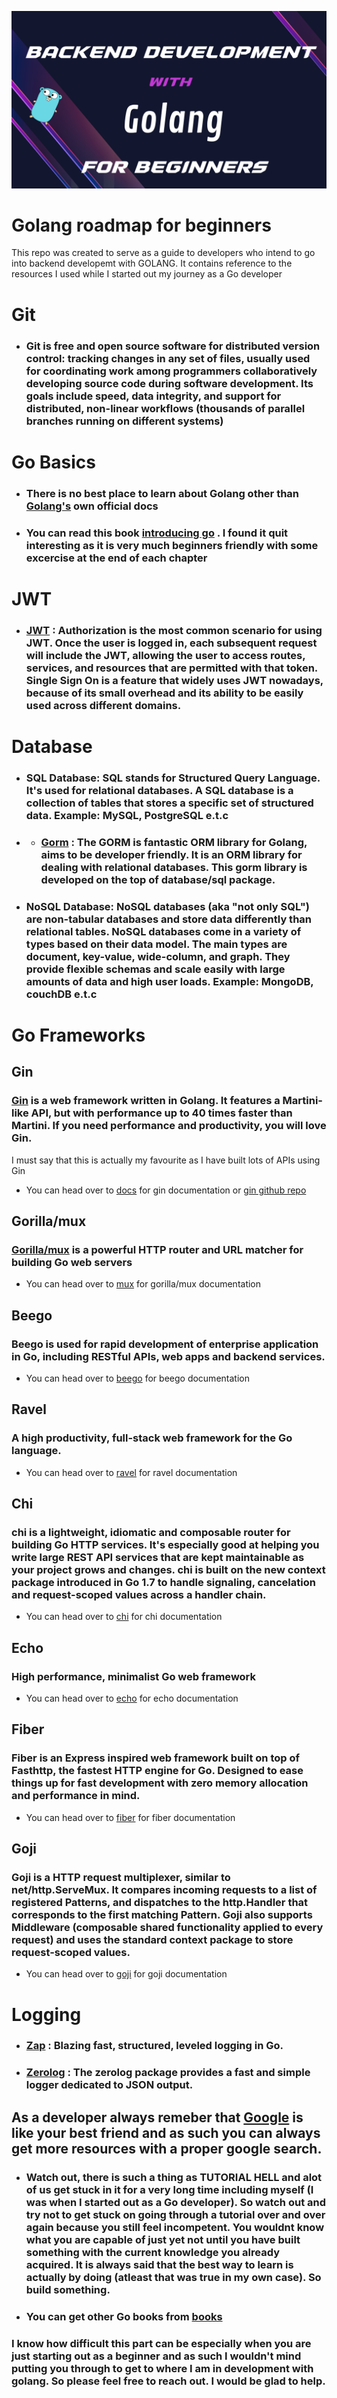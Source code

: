 ![go](/static/golang.png)

# Golang roadmap for beginners
This repo was created to serve as a guide to developers who intend to go into backend developemt with GOLANG. It contains reference to the resources I used while I started out my journey as a Go developer

# Git
- ### Git is free and open source software for distributed version control: tracking changes in any set of files, usually used for coordinating work among programmers collaboratively developing source code during software development. Its goals include speed, data integrity, and support for distributed, non-linear workflows (thousands of parallel branches running on different systems) 

# Go Basics
- ### There is no best place to learn about Golang other than [Golang's](https://go.dev/doc/) own official docs

- ### You can read this book [introducing go](/static/books/book1.pdf) . I found it quit interesting as it is very much beginners friendly with some excercise at the end of each chapter

# JWT 
- ### [JWT](https://github.com/golang-jwt/jwt) :  Authorization is the most common scenario for using JWT. Once the user is logged in, each subsequent request will include the JWT, allowing the user to access routes, services, and resources that are permitted with that token. Single Sign On is a feature that widely uses JWT nowadays, because of its small overhead and its ability to be easily used across different domains.
# Database
- ### SQL Database: SQL stands for Structured Query Language. It's used for relational databases. A SQL database is a collection of tables that stores a specific set of structured data. Example: MySQL, PostgreSQL e.t.c 
- -  ### [Gorm](https://gorm.io/docs/) : The GORM is fantastic ORM library for Golang, aims to be developer friendly. It is an ORM library for dealing with relational databases. This gorm library is developed on the top of database/sql package.
- ### NoSQL Database: NoSQL databases (aka "not only SQL") are non-tabular databases and store data differently than relational tables. NoSQL databases come in a variety of types based on their data model. The main types are document, key-value, wide-column, and graph. They provide flexible schemas and scale easily with large amounts of data and high user loads. Example: MongoDB, couchDB e.t.c

# Go Frameworks
## Gin

### [Gin](https://gin-gonic.com) is a web framework written in Golang. It features a Martini-like API, but with performance up to 40 times faster than Martini. If you need performance and productivity, you will love Gin. 
I must say that this is actually my favourite as I have built lots of APIs using Gin
- You can head over to [docs](https://gin-gonic.com) for gin documentation or  [gin github repo](https://github.com/gin-gonic/gin)

## Gorilla/mux

### [Gorilla/mux](https://github.com/gorilla/mux) is a powerful HTTP router and URL matcher for building Go web servers 
- You can head over to [mux](https://github.com/gorilla/mux) for gorilla/mux documentation

## Beego
### Beego is used for rapid development of enterprise application in Go, including RESTful APIs, web apps and backend services.
- You can head over to [beego](https://github.com/beego/beego) for beego documentation

## Ravel 
### A high productivity, full-stack web framework for the Go language.
- You can head over to [ravel](https://github.com/revel/revel) for ravel documentation

## Chi 
### chi is a lightweight, idiomatic and composable router for building Go HTTP services. It's especially good at helping you write large REST API services that are kept maintainable as your project grows and changes. chi is built on the new context package introduced in Go 1.7 to handle signaling, cancelation and request-scoped values across a handler chain.
- You can head over to [chi](https://github.com/go-chi/chi) for chi documentation

## Echo
### High performance, minimalist Go web framework 
- You can head over to [echo](https://github.com/labstack/echo) for echo documentation

## Fiber
### Fiber is an Express inspired web framework built on top of Fasthttp, the fastest HTTP engine for Go. Designed to ease things up for fast development with zero memory allocation and performance in mind. 
- You can head over to [fiber](https://github.com/gofiber/fiber) for fiber documentation

## Goji
### Goji is a HTTP request multiplexer, similar to net/http.ServeMux. It compares incoming requests to a list of registered Patterns, and dispatches to the http.Handler that corresponds to the first matching Pattern. Goji also supports Middleware (composable shared functionality applied to every request) and uses the standard context package to store request-scoped values.
- You can head over to [goji](https://github.com/goji/goji) for goji documentation

# Logging
- ### [Zap](https://github.com/uber-go/zap) : Blazing fast, structured, leveled logging in Go.
- ### [Zerolog](https://github.com/rs/zerolog) : The zerolog package provides a fast and simple logger dedicated to JSON output.

## As a developer always remeber that [Google](https://google.com/) is like your best friend and as such you can always get more resources with a proper google search.

- ### Watch out, there is such a thing as TUTORIAL HELL and alot of us get stuck in it for a very long time including myself (I was when I started out as a Go developer). So watch out and try not to get stuck on going through a tutorial over and over again because you still feel incompetent. You wouldnt know what you are capable of just yet not until you have built something with the current knowledge you already acquired. It is always said that the best way to learn is actually by doing (atleast that was true in my own case). So build something.

- ### You can get other Go books from [books](/static/books/)

### I know how difficult this part can be especially when you are just starting out as a beginner and as such I wouldn't mind putting you through to get to where I am in development with golang. So please feel free to reach out. I would be glad to help.